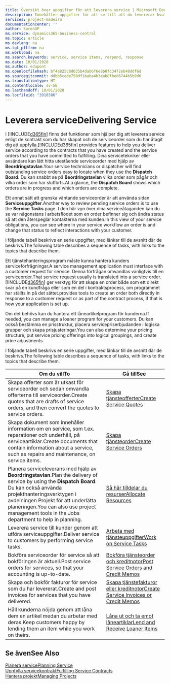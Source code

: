 ```yaml
---
title: Översikt över uppgifter för att leverera service | Microsoft Docs
description: Innehåller uppgifter för att se till att du levererar kvalitetsservice och lever upp till avtal med kunder.
services: project-madeira
documentationcenter: ''
author: SorenGP
ms.service: dynamics365-business-central
ms.topic: article
ms.devlang: na
ms.tgt_pltfrm: na
ms.workload: na
ms.search.keywords: service, service items, respond, response
ms.date: 10/01/2020
ms.author: edupont
ms.openlocfilehash: bf4a825c8d035b4dab6f6e8b8fc3472eb48ddf6d
ms.sourcegitcommit: ddbb5cede750df1baba4b3eab8fbed6744b5b9d6
ms.translationtype: HT
ms.contentlocale: sv-SE
ms.lasthandoff: 10/01/2020
ms.locfileid: "3910386"
---
```

# <a name="delivering-service"></a><span data-ttu-id="d5f30-103">Leverera service</span><span class="sxs-lookup"><span data-stu-id="d5f30-103">Delivering Service</span></span>
<span data-ttu-id="d5f30-104">I [!INCLUDE[d365fin](includes/d365fin_md.md)] finns det funktioner som hjälper dig att leverera service enligt de kontrakt som du har skapat och de serviceorder som du har åtagit dig att uppfylla.</span><span class="sxs-lookup"><span data-stu-id="d5f30-104">[!INCLUDE[d365fin](includes/d365fin_md.md)] provides features to help you deliver service according to the contracts that you have created and the service orders that you have committed to fulfilling.</span></span> <span data-ttu-id="d5f30-105">Dina servicetekniker eller avsändare kan lätt hitta utestående serviceorder med hjälp av **Beordringstavlan**.</span><span class="sxs-lookup"><span data-stu-id="d5f30-105">Your service technicians or dispatcher will find outstanding service orders easy to locate when they use the **Dispatch Board**.</span></span> <span data-ttu-id="d5f30-106">Du kan snabbt se på **Beordringstavlan** vilka order som pågår och vilka order som har slutförts.</span><span class="sxs-lookup"><span data-stu-id="d5f30-106">At a glance, the **Dispatch Board** shows which orders are in progress and which orders are complete.</span></span>  
  
<span data-ttu-id="d5f30-107">Ett annat sätt att granska väntande serviceorder är att använda sidan **Serviceuppgifter**.</span><span class="sxs-lookup"><span data-stu-id="d5f30-107">Another way to review pending service orders is to use the **Service Tasks** page.</span></span> <span data-ttu-id="d5f30-108">I den här vyn över dina serviceåtaganden kan du se var någonstans i arbetsflödet som en order befinner sig och ändra status så att den återspeglar kontakterna med kunden.</span><span class="sxs-lookup"><span data-stu-id="d5f30-108">In this view of your service obligations, you can see where in your service workflow an order is and change that status to reflect interactions with your customer.</span></span>  
  
<span data-ttu-id="d5f30-109">I följande tabell beskrivs en serie uppgifter, med länkar till de avsnitt där de beskrivs.</span><span class="sxs-lookup"><span data-stu-id="d5f30-109">The following table describes a sequence of tasks, with links to the topics that describe them.</span></span>   

<span data-ttu-id="d5f30-110">Ett tjänstehanteringsprogram måste kunna hantera kunders serviceförfrågningar.</span><span class="sxs-lookup"><span data-stu-id="d5f30-110">A service management application must interface with a customer request for service.</span></span> <span data-ttu-id="d5f30-111">Denna förfrågan omvandlas vanligtvis till en serviceorder.</span><span class="sxs-lookup"><span data-stu-id="d5f30-111">That service request usually is translated into a service order.</span></span> [!INCLUDE[d365fin](includes/d365fin_md.md)] <span data-ttu-id="d5f30-112">ger verktyg för att skapa en order både som ett direkt svar på en kundfråga eller som en del i kontraktsprocess, om programmet har ställts in på det sättet.</span><span class="sxs-lookup"><span data-stu-id="d5f30-112">provides tools to create an order both directly in response to a customer request or as part of the contract process, if that is how your application is set up.</span></span>  
  
<span data-ttu-id="d5f30-113">Om det behövs kan du hantera ett låneartikelprogram för kunderna.</span><span class="sxs-lookup"><span data-stu-id="d5f30-113">If needed, you can manage a loaner program for your customers.</span></span> <span data-ttu-id="d5f30-114">Du kan också bestämma en prisstruktur, placera servicepriserbjudanden i logiska grupper och skapa prisjusteringar.</span><span class="sxs-lookup"><span data-stu-id="d5f30-114">You can also determine your pricing structure, put service pricing offerings into logical groupings, and create price adjustments.</span></span>  
  
<span data-ttu-id="d5f30-115">I följande tabell beskrivs en serie uppgifter, med länkar till de avsnitt där de beskrivs.</span><span class="sxs-lookup"><span data-stu-id="d5f30-115">The following table describes a sequence of tasks, with links to the topics that describe them.</span></span>   
  
|<span data-ttu-id="d5f30-116">**Om du vill**</span><span class="sxs-lookup"><span data-stu-id="d5f30-116">**To**</span></span>|<span data-ttu-id="d5f30-117">**Gå till**</span><span class="sxs-lookup"><span data-stu-id="d5f30-117">**See**</span></span>|  
|------------|-------------|  
|<span data-ttu-id="d5f30-118">Skapa offerter som är utkast för serviceorder och sedan omvandla offerterna till serviceorder.</span><span class="sxs-lookup"><span data-stu-id="d5f30-118">Create quotes that are drafts of service orders, and then convert the quotes to service orders.</span></span>|[<span data-ttu-id="d5f30-119">Skapa tjänsteofferter</span><span class="sxs-lookup"><span data-stu-id="d5f30-119">Create Service Quotes</span></span>](service-how-to-create-service-quotes.md)|
|<span data-ttu-id="d5f30-120">Skapa dokument som innehåller information om en service, som t.ex. reparationer och underhåll, på serviceartiklar.</span><span class="sxs-lookup"><span data-stu-id="d5f30-120">Create documents that contain information about a service, such as repairs and maintenance, on service items.</span></span>|[<span data-ttu-id="d5f30-121">Skapa tjänsteorder</span><span class="sxs-lookup"><span data-stu-id="d5f30-121">Create Service Orders</span></span>](service-how-to-create-service-orders.md)|
|<span data-ttu-id="d5f30-122">Planera serviceleverans med hjälp av **Beordringstavlan**.</span><span class="sxs-lookup"><span data-stu-id="d5f30-122">Plan the delivery of service by using the **Dispatch Board**.</span></span> <span data-ttu-id="d5f30-123">Du kan också använda projekthanteringsverktygen i avdelningen Projekt för att underlätta planeringen.</span><span class="sxs-lookup"><span data-stu-id="d5f30-123">You can also use project management tools in the Jobs department to help in planning.</span></span>|[<span data-ttu-id="d5f30-124">Så här tilldelar du resurser</span><span class="sxs-lookup"><span data-stu-id="d5f30-124">Allocate Resources</span></span>](service-how-to-allocate-resources.md)|  
|<span data-ttu-id="d5f30-125">Leverera service till kunder genom att utföra serviceuppgifter.</span><span class="sxs-lookup"><span data-stu-id="d5f30-125">Deliver service to customers by performing service tasks.</span></span>|[<span data-ttu-id="d5f30-126">Arbeta med tjänsteuppgifter</span><span class="sxs-lookup"><span data-stu-id="d5f30-126">Work on Service Tasks</span></span>](service-how-to-work-on-service-tasks.md)|  
|<span data-ttu-id="d5f30-127">Bokföra serviceorder för service så att bokföringen är aktuell.</span><span class="sxs-lookup"><span data-stu-id="d5f30-127">Post service orders for services, so that your accounting is up-to-date.</span></span>|[<span data-ttu-id="d5f30-128">Bokföra tjänsteorder och kreditnotor</span><span class="sxs-lookup"><span data-stu-id="d5f30-128">Post Service Orders and Credit Memos</span></span>](service-how-to-post-service-orders.md)|  
|<span data-ttu-id="d5f30-129">Skapa och bokför fakturor för service som du har levererat.</span><span class="sxs-lookup"><span data-stu-id="d5f30-129">Create and post invoices for services that you have delivered.</span></span>|[<span data-ttu-id="d5f30-130">Skapa tjänstefakturor eller kreditnotor</span><span class="sxs-lookup"><span data-stu-id="d5f30-130">Create Service Invoices or Credit Memos</span></span>](service-how-create-invoices.md)|  
|<span data-ttu-id="d5f30-131">Håll kunderna nöjda genom att låna dem en artikel medan du arbetar med deras.</span><span class="sxs-lookup"><span data-stu-id="d5f30-131">Keep customers happy by lending them an item while you work on theirs.</span></span>| [<span data-ttu-id="d5f30-132">Låna ut och ta emot låneartiklar</span><span class="sxs-lookup"><span data-stu-id="d5f30-132">Lend and Receive Loaner Items</span></span>](service-how-to-lend-receive-loaners.md)|
  
## <a name="see-also"></a><span data-ttu-id="d5f30-133">Se även</span><span class="sxs-lookup"><span data-stu-id="d5f30-133">See Also</span></span>  
[<span data-ttu-id="d5f30-134">Planera service</span><span class="sxs-lookup"><span data-stu-id="d5f30-134">Planning Service</span></span>](service-plan-service.md)  
[<span data-ttu-id="d5f30-135">Uppfylla servicekontrakt</span><span class="sxs-lookup"><span data-stu-id="d5f30-135">Fulfilling Service Contracts</span></span>](service-fulfill-service-contracts.md)  
[<span data-ttu-id="d5f30-136">Hantera projekt</span><span class="sxs-lookup"><span data-stu-id="d5f30-136">Managing Projects</span></span>](projects-manage-projects.md)  
